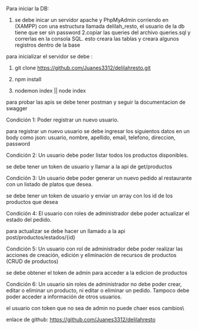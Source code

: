 Para iniciar la DB:
1. se debe inicar un servidor apache y PhpMyAdmin corriendo en (XAMPP) con una estructura llamada delilah_resto,
el usuario de la db tiene que ser sin password
2.copiar las queries del archivo queries.sql y correrlas en la consola SQL. esto creara las tablas y creara algunos registros dentro de la base

para inicializar el servidor  se debe :
1. git clone https://github.com/Juanes3312/delilahresto.git

2. npm install

3. nodemon index || node index

para probar las apis se debe tener postman y seguir la documentacion de swagger 

Condición 1: Poder registrar un nuevo usuario.

para registrar un nuevo usuario se debe ingresar los siguientos datos en un body como json:  usuario, nombre, apellido, email, telefono, direccion, password

Condición 2: Un usuario debe poder listar todos los productos disponibles.

se debe tener un token de usuario y llamar a la api de get/productos

Condición 3: Un usuario debe poder generar un nuevo pedido al restaurante con un listado de platos que desea.

se debe tener un token de usuario y enviar un array con los id de los productos que desea

Condición 4: El usuario con roles de administrador debe poder actualizar el estado del pedido.

para actualizar se debe hacer un llamado a la api post/productos/estados/{id}

Condición 5: Un usuario con rol de administrador debe poder realizar las acciones de creación, edición y eliminación de recursos de productos (CRUD de productos)

se debe obtener el token de admin para acceder a la edicion de productos

Condición 6: Un usuario sin roles de administrador no debe poder crear, editar o eliminar un producto, ni editar o eliminar un pedido. Tampoco debe poder acceder a información de otros usuarios.

el usuario con token que no sea de admin no puede chaer esos cambios\


enlace de github: https://github.com/Juanes3312/delilahresto